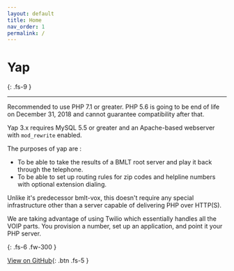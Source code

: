 ```yaml
---
layout: default
title: Home
nav_order: 1
permalink: /
---
```



# Yap
{: .fs-9 }

---


Recommended to use PHP 7.1 or greater.  PHP 5.6 is going to be end of life on December 31, 2018 and cannot guarantee compatibility after that.

Yap 3.x requires MySQL 5.5 or greater and an Apache-based webserver with `mod_rewrite` enabled.


The purposes of yap are :
* To be able to take the results of a BMLT root server and play it back through the telephone.  
* To be able to set up routing rules for zip codes and helpline numbers with optional extension dialing.

Unlike it's predecessor bmlt-vox, this doesn't require any special infrastructure other than a server capable of delivering PHP over HTTP(S).

We are taking advantage of using Twilio which essentially handles all the VOIP parts.  You provision a number, set up an application, and point it your PHP server.

{: .fs-6 .fw-300 }

[View on GitHub](http://github.com/bmlt-enabled/yap){: .btn .fs-5 }
